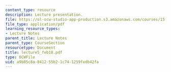 ```yaml
---
content_type: resource
description: Lecture presentation.
file: https://ol-ocw-studio-app-production.s3.amazonaws.com/courses/15-501-introduction-to-financial-and-managerial-accounting-spring-2004/a9b05c8a841255b21c741259fedb42fa_lecture5_feb18.pdf
file_type: application/pdf
learning_resource_types:
- Lecture Notes
parent_title: Lecture Notes
parent_type: CourseSection
resourcetype: Document
title: lecture5_feb18.pdf
type: OCWFile
uid: a9b05c8a-8412-55b2-1c74-1259fedb42fa
---
```


